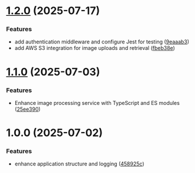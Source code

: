 # [1.2.0](https://github.com/me-harshil/image-processing-service/compare/v1.1.0...v1.2.0) (2025-07-17)


### Features

* add authentication middleware and configure Jest for testing ([9eaaab3](https://github.com/me-harshil/image-processing-service/commit/9eaaab367a3ab314d8c034149b03e98ee1c7fa6e))
* add AWS S3 integration for image uploads and retrieval ([fbeb38e](https://github.com/me-harshil/image-processing-service/commit/fbeb38e11cb5f966bf34ab01dc55bdf1d85ad974))

# [1.1.0](https://github.com/me-harshil/image-processing-service/compare/v1.0.0...v1.1.0) (2025-07-03)


### Features

* Enhance image processing service with TypeScript and ES modules ([25ee390](https://github.com/me-harshil/image-processing-service/commit/25ee3908519646137e64af03c5f1515c77fdf1ba))

# 1.0.0 (2025-07-02)


### Features

* enhance application structure and logging ([458925c](https://github.com/me-harshil/image-processing-service/commit/458925c398e3fa9389ba87652c144c8472500628))
